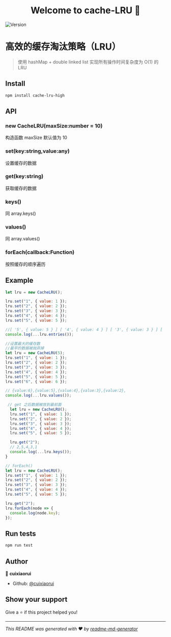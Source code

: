 <h1 align="center">Welcome to cache-LRU 👋</h1>
<p>
  <img alt="Version" src="https://img.shields.io/badge/version-1.0.0-blue.svg?cacheSeconds=2592000" />
</p>
<!-- 
> 高效的缓存淘汰策略（LRU）
> 使用 hashMap + double linked list 实现所有操作时间复杂度为 O(1) 的 LRU -->

# 高效的缓存淘汰策略（LRU）

> 使用 hashMap + double linked list 实现所有操作时间复杂度为 O(1) 的 LRU

## Install

```sh
npm install cache-lru-high
```

## API

### new CacheLRU(maxSize:number = 10)

构造函数
maxSize 默认值为 10

### set(key:string,value:any)

设置缓存的数据

### get(key:string)

获取缓存的数据

### keys()

同 array.keys()

### values()

同 array.values()

### forEach(callback:Function)

按照缓存的顺序遍历

## Example

```js
let lru = new CacheLRU();

lru.set("1", { value: 1 });
lru.set("2", { value: 2 });
lru.set("3", { value: 3 });
lru.set("4", { value: 4 });
lru.set("5", { value: 5 });

//[ '5', { value: 5 } ] [ '4', { value: 4 } ] [ '3', { value: 3 } ] [ '2', { value: 2 } ] [ '1', { value: 1 } ]
console.log(...lru.entries());
```

```js
//设置最大的缓存数
//最早的数据被抛弃掉
let lru = new CacheLRU(5);
lru.set("1", { value: 1 });
lru.set("2", { value: 2 });
lru.set("3", { value: 3 });
lru.set("4", { value: 4 });
lru.set("5", { value: 5 });
lru.set("6", { value: 6 });

// {value:6},{value:5},{value:4},{value:3},{value:2},
console.log(...lru.values());
```

```js
 // get 之后数据被放到最前面
  let lru = new CacheLRU();
  lru.set("1", { value: 1 });
  lru.set("2", { value: 2 });
  lru.set("3", { value: 3 });
  lru.set("4", { value: 4 });
  lru.set("5", { value: 5 });

  lru.get("2");
  // 2,5,4,3,1
  console.log(...lru.keys());
}
```

```js
// forEach()
let lru = new CacheLRU();
lru.set("1", { value: 1 });
lru.set("2", { value: 2 });
lru.set("3", { value: 3 });
lru.set("4", { value: 4 });
lru.set("5", { value: 5 });

lru.get("2");
lru.forEach(node => {
  console.log(node.key);
});
```

## Run tests

```sh
npm run test
```

## Author

👤 **cuixiaorui**

- Github: [@cuixiaorui](https://github.com/cuixiaorui)

## Show your support

Give a ⭐️ if this project helped you!

---

_This README was generated with ❤️ by [readme-md-generator](https://github.com/kefranabg/readme-md-generator)_
